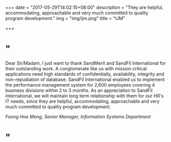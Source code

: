 +++
date = "2017-05-29T14:02:15+08:00"
description = "They are helpful, accommodating, approachable and very much committed to quality program development."
img = "img/ijm.png"
title = "IJM"

+++

# "
Dear Sir/Madam,
I just want to thank SandMerit and SandFil International for their outstanding work.
A conglomerate like us with mission critical applications need high standards of confidentially, availability, integrity and non-repudiation of database. SandFil International enabled us to implement the performance management system for 2,600 employees covering 4 business divisions within 2 to 3 months. As an appreciation to SandFil International, we will maintain long term relationship with them for our HR's IT needs, since they are helpful, accommodating, approachable and very much committed to quality program development.

<em>Foong Hoe Meng, Senior Manager, Information Systems Department</em>

# "
